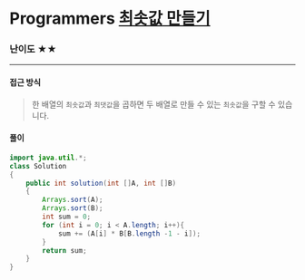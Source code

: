 # Programmers [최솟값 만들기](https://school.programmers.co.kr/learn/courses/30/lessons/12941)

### 난이도 ★★

---

#### 접근 방식

> 한 배열의 `최솟값`과 `최댓값`을 곱하면 두 배열로 만들 수 있는 `최솟값`을 구할 수 있습니다.

#### 풀이

```java
import java.util.*;
class Solution
{
    public int solution(int []A, int []B)
    {
        Arrays.sort(A);
        Arrays.sort(B);
        int sum = 0;
        for (int i = 0; i < A.length; i++){
            sum += (A[i] * B[B.length -1 - i]);
        }
        return sum;
    }
}
```

